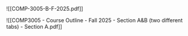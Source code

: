 ![[COMP-3005-B-F-2025.pdf]]

![[COMP3005 - Course Outline - Fall 2025 - Section A&B (two different tabs) - Section A.pdf]]
